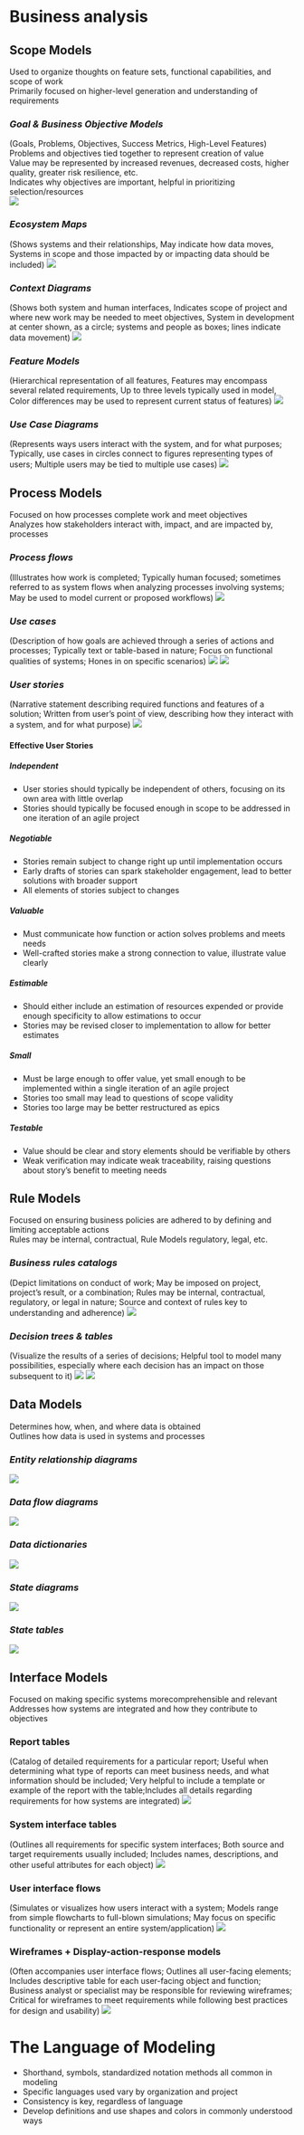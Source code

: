 # Business analysis

## Scope Models
Used to organize thoughts on feature sets, functional capabilities, and scope of work       
Primarily focused on higher-level generation and understanding of requirements
### *Goal & Business Objective Models*
(Goals, Problems, Objectives, Success Metrics, High-Level Features)
Problems and objectives tied together to represent creation of value        
Value may be represented by increased revenues, decreased costs, higher quality, greater risk resilience, etc.      
Indicates why objectives are important, helpful in prioritizing selection/resources     
![](https://github.com/khdevnet/business-analysis/blob/master/src/business-analysis-scope-models-goal-and-business.png)

### *Ecosystem Maps*
(Shows systems and their relationships, May indicate how data moves, Systems in scope and those impacted by or impacting data should be included)
![](https://github.com/khdevnet/business-analysis/blob/master/src/business-analysis-scope-models-eco-system-maps.png)

### *Context Diagrams*
(Shows both system and human interfaces, Indicates scope of project and where new work may be needed to meet objectives, System in development at center shown, as a circle; systems and people as boxes; lines indicate data movement)
![](https://github.com/khdevnet/business-analysis/blob/master/src/business-analysis-scope-models-context-diagrams.png)

### *Feature Models*
(Hierarchical representation of all features, Features may encompass several related requirements, Up to three levels typically used in model, Color differences may be used to represent current status of features)
![](https://github.com/khdevnet/business-analysis/blob/master/src/business-analysis-scope-models-feature-models.png)

### *Use Case Diagrams*
(Represents ways users interact with the system, and for what purposes; Typically, use cases in circles connect to figures representing types of users; Multiple users may be tied to multiple use cases)
![](https://github.com/khdevnet/business-analysis/blob/master/src/business-analysis-scope-models-use-cases.png)

## Process Models
Focused on how processes complete work and meet objectives      
Analyzes how stakeholders interact with, impact, and are impacted by, processes

### *Process flows*
(Illustrates how work is completed; Typically human focused; sometimes referred to as system flows when analyzing processes involving systems; May be used to model current or proposed workflows)
![](https://github.com/khdevnet/business-analysis/blob/master/src/business-analysis-process-models-process-flows.png)

### *Use cases*
(Description of how goals are achieved through a series of actions and processes; Typically text or table-based in nature; Focus on functional qualities of systems; Hones in on specific scenarios)
![](https://github.com/khdevnet/business-analysis/blob/master/src/business-analysis-process-models-use-cases-1.png)
![](https://github.com/khdevnet/business-analysis/blob/master/src/business-analysis-process-models-use-cases-2.png)

### *User stories*
(Narrative statement describing required functions and features of a solution; Written from user’s point of view, describing how they interact with a system, and for what purpose)
![](https://github.com/khdevnet/business-analysis/blob/master/src/business-analysis-process-models-user-stories.png)

#### Effective User Stories
##### Independent
* User stories should typically be independent of others, focusing on its own area with little overlap
* Stories should typically be focused enough in scope to be addressed in one iteration of an agile project
##### Negotiable
* Stories remain subject to change right up until implementation occurs
* Early drafts of stories can spark stakeholder engagement, lead to better solutions with broader support
* All elements of stories subject to changes
##### Valuable
* Must communicate how function or action solves problems and meets needs
* Well-crafted stories make a strong connection to value, illustrate value clearly
##### Estimable
* Should either include an estimation of resources expended or provide enough specificity to allow estimations to occur
* Stories may be revised closer to implementation to allow for better estimates
##### Small
* Must be large enough to offer value, yet small enough to be implemented within a single iteration of an agile project
* Stories too small may lead to questions of scope validity
* Stories too large may be better restructured as epics
##### Testable
* Value should be clear and story elements should be verifiable by others
* Weak verification may indicate weak traceability, raising questions about story’s benefit to meeting needs

## Rule Models
Focused on ensuring business policies are adhered to by defining and limiting acceptable actions        
Rules may be internal, contractual, Rule Models regulatory, legal, etc.

### *Business rules catalogs*
(Depict limitations on conduct of work; May be imposed on project, project’s result, or a combination; Rules may be internal, contractual, regulatory, or legal in nature; Source and context of rules key to understanding and adherence)
![](https://github.com/khdevnet/business-analysis/blob/master/src/business-analysis-rule-models-business-rules-catalogs.png)

### *Decision trees & tables*
(Visualize the results of a series of decisions; Helpful tool to model many possibilities, especially where each decision has an impact on those subsequent to it)
![](https://github.com/khdevnet/business-analysis/blob/master/src/business-analysis-rule-models-decision-tree.png)
![](https://github.com/khdevnet/business-analysis/blob/master/src/business-analysis-rule-models-decision-table.png)

## Data Models
Determines how, when, and where data is obtained        
Outlines how data is used in systems and processes      
### *Entity relationship diagrams*
![](https://github.com/khdevnet/business-analysis/blob/master/src/business-analysis-data-models-entity-relationship.png)
### *Data flow diagrams*
![](https://github.com/khdevnet/business-analysis/blob/master/src/business-analysis-data-models-data-flows.png)
### *Data dictionaries*
![](https://github.com/khdevnet/business-analysis/blob/master/src/business-analysis-data-models-data-dictionaries.png)
### *State diagrams*
![](https://github.com/khdevnet/business-analysis/blob/master/src/business-analysis-data-models-data-state.png)
### *State tables*
![](https://github.com/khdevnet/business-analysis/blob/master/src/business-analysis-data-models-state-table.png)

## Interface Models
Focused on making specific systems morecomprehensible and relevant      
Addresses how systems are integrated and how they contribute to objectives
### Report tables
(Catalog of detailed requirements for a particular report; Useful when determining what type of reports can meet business needs, and
what information should be included; Very helpful to include a template or example of the report with the table;Includes all details regarding requirements for how systems are integrated)
![](https://github.com/khdevnet/business-analysis/blob/master/src/business-analysis-interface-models-report-table.png)
### System interface tables
(Outlines all requirements for specific system interfaces; Both source and target requirements usually included; Includes names, descriptions, and other useful attributes for each object)
![](https://github.com/khdevnet/business-analysis/blob/master/src/business-analysis-interface-models-sytem-interface-table.png)
### User interface flows
(Simulates or visualizes how users interact with a system; Models range from simple flowcharts to full-blown simulations; May focus on specific functionality or represent an entire system/application)
![](https://github.com/khdevnet/business-analysis/blob/master/src/business-analysis-interface-models-user-interface-flows.png)
### Wireframes + Display-action-response models
(Often accompanies user interface flows; Outlines all user-facing elements; Includes descriptive table for each user-facing object and function; Business analyst or specialist may be responsible for reviewing wireframes; Critical for wireframes to meet requirements while following best practices for design and usability)
![](https://github.com/khdevnet/business-analysis/blob/master/src/business-analysis-interface-models-wireframes.png)

# The Language of Modeling
* Shorthand, symbols, standardized notation methods all common in modeling        
* Specific languages used vary by organization and project        
* Consistency is key, regardless of language 
* Develop definitions and use shapes and colors in commonly understood ways
